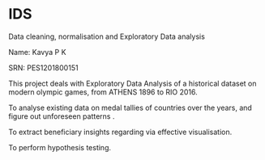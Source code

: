 # IDS
Data cleaning, normalisation and Exploratory Data analysis

Name: Kavya P K 

SRN: PES1201800151

This project deals with Exploratory Data Analysis of a historical dataset on modern olympic games, from ATHENS 1896 to RIO 2016.

To analyse existing data on medal tallies of countries over the years, and figure out unforeseen patterns .

To extract beneficiary insights regarding via effective visualisation.

To perform hypothesis testing.
